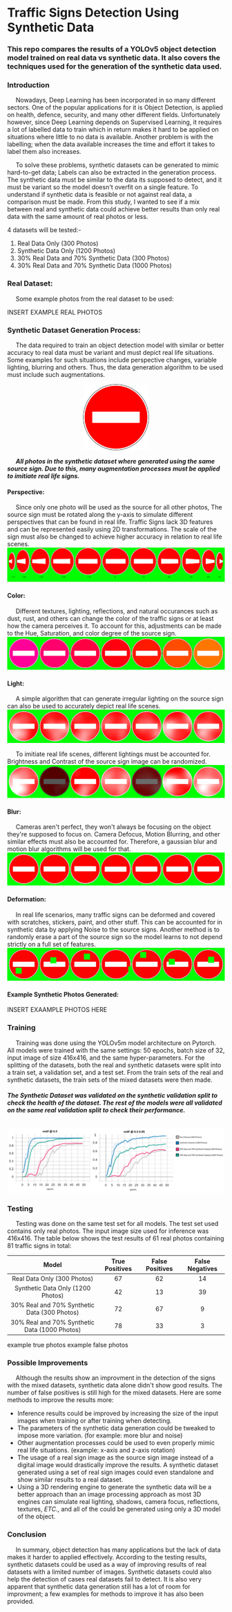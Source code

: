 # Traffic Signs Detection Using Synthetic Data
### This repo compares the results of a YOLOv5 object detection model trained on real data vs synthetic data. It also covers the techniques used for the generation of the synthetic data used.  

### Introduction  

&nbsp;&nbsp;&nbsp;&nbsp; Nowadays, Deep Learning has been incorporated in so many different sectors. One of the popular applications for it is Object Detection, is applied on health, defence, security, and many other different fields. Unfortunately however, since Deep Learning depends on Supervised Learning, it requires a lot of labelled data to train which in return makes it hard to be applied on situations where little to no data is available. Another problem is with the labelling; when the data available increases the time and effort it takes to label them also increases.  

&nbsp;&nbsp;&nbsp;&nbsp; To solve these problems, synthetic datasets can be generated to mimic hard-to-get data; Labels can also be extracted in the generation process. The synthetic data must be similar to the data its supposed to detect, and it must be variant so the model doesn't overfit on a single feature. To understand if synthetic data is feasible or not against real data, a comparison must be made. From this study, I wanted to see if a mix between real and synthetic data could achieve better results than only real data with the same amount of real photos or less.

4 datasets will be tested:-
1. Real Data Only (300 Photos)
2. Synthetic Data Only (1200 Photos)
3. 30% Real Data and 70% Synthetic Data (300 Photos)
4. 30% Real Data and 70% Synthetic Data (1000 Photos)
 
 ### Real Dataset:  
 &nbsp;&nbsp;&nbsp;&nbsp; Some example photos from the real dataset to be used:  
 
 INSERT EXAMPLE REAL PHOTOS  
   
 ### Synthetic Dataset Generation Process:
&nbsp;&nbsp;&nbsp;&nbsp; The data required to train an object detection model with similar or better accuracy to real data must be variant and must depict real life situations. Some examples for such situations include perspective changes, variable lighting, blurring and others. Thus, the data generation algorithm to be used must include such augmentations.  
<p align="center">
<img src="https://github.com/a14s/traffic-signs-detection-synthetic-data/blob/34e8902fefd7637283f4abef68df54ac7543a5a3/assets/no_entry.png" width=152>
</p>
 


 &nbsp;&nbsp;&nbsp;&nbsp; ***All photos in the synthetic dataset where generated using the same source sign. Due to this, many augmentation processes must be applied to imitiate real life signs.***
 
 
 #### Perspective: 
&nbsp;&nbsp;&nbsp;&nbsp; Since only one photo will be used as the source for all other photos, The source sign must be rotated along the y-axis to simulate different perspectives that can be found in real life. Traffic Signs lack 3D features and can be represented easily using 2D transformations. The scale of the sign must also be changed to achieve higher accuracy in relation to real life scenes.  
![different perspectives](https://github.com/a14s/traffic-signs-detection-synthetic-data/blob/3e2c6850716d6287049e1da97431fc6f829488d0/assets/tilted.png "Different Perspective Angles") 

 #### Color:
 &nbsp;&nbsp;&nbsp;&nbsp; Different textures, lighting, reflections, and natural occurances such as dust, rust, and others can change the color of the traffic signs or at least how the camera perceives it. To account for this, adjustments can be made to the Hue, Saturation, and color degree of the source sign.  
 ![color shades](https://github.com/a14s/traffic-signs-detection-synthetic-data/blob/3e2c6850716d6287049e1da97431fc6f829488d0/assets/colors.png "Different Color Shades") 
   
 #### Light:
 
 &nbsp;&nbsp;&nbsp;&nbsp; A simple algorithm that can generate irregular lighting on the source sign can also be used to accurately depict real life scenes. 
 ![irregular lighting](https://github.com/a14s/traffic-signs-detection-synthetic-data/blob/3e2c6850716d6287049e1da97431fc6f829488d0/assets/irregular_lighting.png "Irregular lighting") 
 
 &nbsp;&nbsp;&nbsp;&nbsp; To imitiate real life scenes, different lightings must be accounted for. Brightness and Contrast of the source sign image can be randomized.  
 ![brightness contrast](https://github.com/a14s/traffic-signs-detection-synthetic-data/blob/3e2c6850716d6287049e1da97431fc6f829488d0/assets/lighting.png "Different Brighness and Contrast") 

   
 #### Blur:
 &nbsp;&nbsp;&nbsp;&nbsp; Cameras aren't perfect, they won't always be focusing on the object they're supposed to focus on. Camera Defocus, Motion Blurring, and other similar effects must also be accounted for. Therefore, a gaussian blur and motion blur algorithms will be used for that.  
 ![blurring](https://github.com/a14s/traffic-signs-detection-synthetic-data/blob/3e2c6850716d6287049e1da97431fc6f829488d0/assets/blurring.png "Different Blur") 
   
 #### Deformation:
 &nbsp;&nbsp;&nbsp;&nbsp; In real life scenarios, many traffic signs can be deformed and covered with scratches, stickers, paint, and other stuff. This can be accounted for in synthetic data by applying Noise to the source signs. Another method is to randomly erase a part of the source sign so the model learns to not depend strictly on a full set of features.  
 ![deformation](https://github.com/a14s/traffic-signs-detection-synthetic-data/blob/3e2c6850716d6287049e1da97431fc6f829488d0/assets/deformed.png "Different Deformation") 
   
 #### Example Synthetic Photos Generated:
 INSERT EXAAMPLE PHOTOS HERE  
   
   
 ### Training
 &nbsp;&nbsp;&nbsp;&nbsp; Training was done using the YOLOv5m model architecture on Pytorch. All models were trained with the same settings: 50 epochs, batch size of 32, input image of size 416x416, and the same hyper-parameters. For the splitting of the datasets, both the real and synthetic datasets were split into a train set, a validation set, and a test set. From the train sets of the real and synthetic datasets, the train sets of the mixed datasets were then made.  
###### ***The Synthetic Dataset was validated on the synthetic validation split to check the health of the dataset. The rest of the models were all validated on the same real validation split to check their performance.***  
  
 <img src="https://github.com/a14s/traffic-signs-detection-synthetic-data/blob/34e8902fefd7637283f4abef68df54ac7543a5a3/assets/mAPs.png"> 

 ### Testing
 &nbsp;&nbsp;&nbsp;&nbsp; Testing was done on the same test set for all models. The test set used contains only real photos. The input image size used for inference was 416x416. The table below shows the test results of 61 real photos containing 81 traffic signs in total:
 
 
|Model          |True Positives | False Positives | False Negatives |
|:-------------:|:-------------:|:---------------:|:---------------:|
|Real Data Only (300 Photos)| 67 | 62 | 14 |
|Synthetic Data Only (1200 Photos)| 42 | 13 | 39 |
|30% Real and 70% Synthetic Data (300 Photos)| 72 | 67 | 9 |
|30% Real and 70% Synthetic Data (1000 Photos)| 78 | 33 | 3 |  


example true photos
example false photos

### Possible Improvements
 &nbsp;&nbsp;&nbsp;&nbsp; Although the results show an improvment in the detection of the signs with the mixed datasets, synthetic data alone didn't show good results. The number of false positives is still high for the mixed datasets. Here are some methods to improve the results more:
 + Inference results could be improved by increasing the size of the input images when training or after training when detecting.
 + The parameters of the synthetic data generation could be tweaked to impose more variation. (for example: more blur and noise)
 + Other augmentation processes could be used to even properly mimic real life situations. (example: x-axis and z-axis rotation)
 + The usage of a real sign image as the source sign image instead of a digital image would drastically improve the results. A synthetic dataset generated using a set of real sign images could even standalone and show similar results to a real dataset.
 + Using a 3D rendering engine to generate the synthetic data will be a better approach than an image processing approach as most 3D engines can simulate real lighting, shadows, camera focus, reflections, textures, *ETC*., and all of the could be generated using only a 3D model of the object. 
 
### Conclusion
 &nbsp;&nbsp;&nbsp;&nbsp; In summary, object detection has many applications but the lack of data makes it harder to applied effectively. According to the testing results, synthetic datasets could be used as a way of improving results of real datasets with a limited number of images. Synthetic datasets could also help the detection of cases real datasets fail to detect. It is also very apparent that synthetic data generation still has a lot of room for improvment; a few examples for methods to improve it has also been provided.
